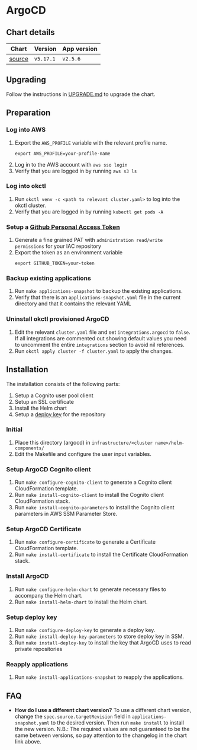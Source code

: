 # ArgoCD

## Chart details

| Chart                                                               | Version    | App version |
| ---------------------------------------------------------------     | --------   | ----------- |
| [source](https://artifacthub.io/packages/helm/argo/argo-cd)         | `v5.17.1`  | `v2.5.6`    |

## Upgrading

Follow the instructions in [UPGRADE.md](/UPGRADE.md) to upgrade the chart.

## Preparation

### Log into AWS

1. Export the `AWS_PROFILE` variable with the relevant profile name.
    ```shell
    export AWS_PROFILE=your-profile-name
    ```
2. Log in to the AWS account with `aws sso login`
3. Verify that you are logged in by running `aws s3 ls`

### Log into okctl

1. Run `okctl venv -c <path to relevant cluster.yaml>` to log into the okctl cluster.
2. Verify that you are logged in by running `kubectl get pods -A`

### Setup a [Github Personal Access Token](https://docs.github.com/en/github/authenticating-to-github/creating-a-personal-access-token)

1. Generate a fine grained PAT with `administration read/write permissions` for your IAC repository
2. Export the token as an environment variable
    ```shell
    export GITHUB_TOKEN=your-token
    ```

### Backup existing applications

1. Run `make applications-snapshot` to backup the existing applications.
2. Verify that there is an `applications-snapshot.yaml` file in the current directory and that it contains the relevant YAML

### Uninstall okctl provisioned ArgoCD

1. Edit the relevant `cluster.yaml` file and set `integrations.argocd` to `false`. If all integrations are commented
   out showing default values you need to uncomment the entire `integrations` section to avoid nil references.
2. Run `okctl apply cluster -f cluster.yaml` to apply the changes.

## Installation

The installation consists of the following parts:

1. Setup a Cognito user pool client
2. Setup an SSL certificate
3. Install the Helm chart
4. Setup a [deploy key](https://docs.github.com/en/developers/overview/managing-deploy-keys#deploy-keys) for the repository

### Initial

1. Place this directory (argocd) in `infrastructure/<cluster name>/helm-components/`
2. Edit the Makefile and configure the user input variables.

### Setup ArgoCD Cognito client

1. Run `make configure-cognito-client` to generate a Cognito client CloudFormation template.
2. Run `make install-cognito-client` to install the Cognito client CloudFormation stack.
3. Run `make install-cognito-parameters` to install the Cognito client parameters in AWS SSM Parameter Store.

### Setup ArgoCD Certificate

1. Run `make configure-certificate` to generate a Certificate CloudFormation template.
2. Run `make install-certificate` to install the Certificate CloudFormation stack.

### Install ArgoCD

1. Run `make configure-helm-chart` to generate necessary files to accompany the Helm chart.
2. Run `make install-helm-chart` to install the Helm chart.

### Setup deploy key

1. Run `make configure-deploy-key` to generate a deploy key.
2. Run `make install-deploy-key-parameters` to store deploy key in SSM.
3. Run `make install-deploy-key` to install the key that ArgoCD uses to read private repositories

### Reapply applications

1. Run `make install-applications-snapshot` to reapply the applications.

## FAQ

- **How do I use a different chart version?** To use a different chart version, change the `spec.source.targetRevision` field
    in `applications-snapshot.yaml` to the desired version. Then run `make install` to install the new version. N.B.: The required
		values are not guaranteed to be the same between versions, so pay attention to the changelog in the chart link above.


